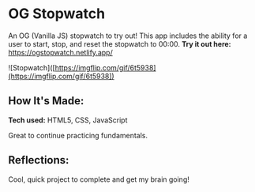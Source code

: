 # OG Stopwatch

An OG (Vanilla JS) stopwatch to try out! This app includes the ability for a user to start, stop, and reset the stopwatch to 00:00. 
**Try it out here:** https://ogstopwatch.netlify.app/

![Stopwatch]([https://imgflip.com/gif/6t5938](https://imgflip.com/gif/6t5938])

## How It's Made:

**Tech used:** HTML5, CSS, JavaScript

Great to continue practicing fundamentals. 

## Reflections:

Cool, quick project to complete and get my brain going! 
